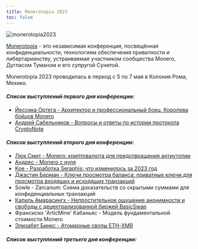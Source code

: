 ```yaml
---
title: Monerotopia 2023
toc: false
---
```


![monerotopia2023](/img/logs/monerotopia2023.png)

[Monerotopia](https://monerotopia.com/) - это независимая конференция, посвящённая конфиденциальности, технологиям обеспечения приватности и либертарианству, устраиваемая участником сообщества Monero, Дугласом Туманом и его супругой Сунитой.

Monerotopia 2023 проводилась в период с 5 по 7 мая в Колония Рома, Мехико.

#### _**Список выступлений первого дня конференции:**_
- [Йессика Ортега - Архитектор и профессиональный боец, Королева бойцов Monero](/logs/monerotopia-2023/01-architect-and-professional-monero-fighting-queen-yessica-ortega-ru-raw/)
- [Андрей Сабельников - Вопросы и ответы по истории протокола CryptoNote](/logs/monerotopia-2023/02-a-q-and-a-on-the-history-of-cryptonote-with-andrey-sabelnikov-ru-raw/)

#### _**Список выступлений второго дня конференции:**_
- [Люк Смит - Monero: криптовалюта для предотвращения антиутопии](/logs/monerotopia-2023/03-monero-crypto-for-dystopia-avoidance-with-luke-smith-ru-raw/)
- [Андрес - Monero с нуля](/logs/monerotopia-2023/04-monero-desde-cero-with-anhdres-ru-raw/)
- [Koe - Разработка Seraphis: что изменилось за 2023 год](/logs/monerotopia-2023/05-seraphis-development-a-year-in-review-2023-with-koe-ru-raw)
- [Джастин Берман - Ключи просмотра баланса: приватные ключи для просмотра входящих и исходящих транзакций](/logs/monerotopia-2023/06-view-balance-keys-a-private-key-to-view-incoming-and-outgoing-transactions-w-jberman-ru-raw/)
- Sowle - Zarcanum: Схема доказательств со скрытыми суммами для конфиденциальных транзакций
- [Капиль Амарасингх - Непростительное ощущение анонимности и свободы с децентрализованной биржей BasicSwap](/logs/monerotopia-2023/08-becoming-unapologetically-anonymousand-free-with-basicswap-dex-with-kapil-amarasinghe-ru-raw)
- Франсиско 'ArticMine' Кабаньяс - Модель фундаментальной стоимости Monero
- [Элизабет Бинкс - Атомарные свопы ETH-XMR](/logs/monerotopia-2023/10-eth-xmr-atomic-swaps-with-elizabeth-binks-ru-raw)

#### _**Список выступлений третьего дня конференции:**_
